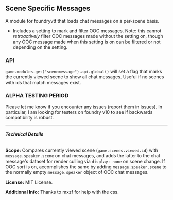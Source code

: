 ## Scene Specific Messages
A module for foundryvtt that loads chat messages on a per-scene basis.
- Includes a setting to mark and filter OOC messages. Note: this cannot *retroactively* filter OOC messages made without the setting on, though any OOC message made when this setting is on can be filtered or not depending on the setting.

### API
`game.modules.get("scenemessage").api.global()` will set a flag that marks the currently viewed scene to show all chat messages. Useful if no scenes with ids that match messages exist.


### ALPHA TESTING PERIOD
Please let me know if you encounter any issues (report them in Issues). In particular, I am looking for testers on foundry v10 to see if backwards compatibility is robust.
___
###### **Technical Details**

**Scope:** Compares currently viewed scene (`game.scenes.viewed.id`) with `message.speaker.scene` on chat messages, and adds the latter to the chat message's dataset for render culling via `display: none` on scene change. If OOC sort is on, accomplishes the same by adding `message.speaker.scene` to the normally empty `message.speaker` object of OOC chat messages.

**License:** MIT License.

**Additional Info:** Thanks to mxzf for help with the css.
